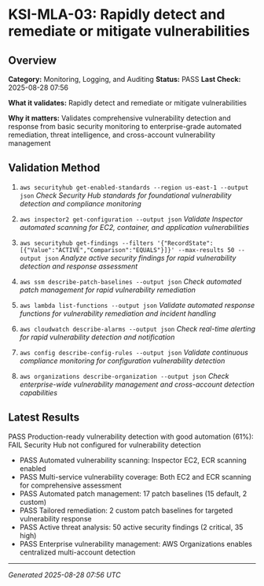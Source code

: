 # KSI-MLA-03: Rapidly detect and remediate or mitigate vulnerabilities

## Overview

**Category:** Monitoring, Logging, and Auditing
**Status:** PASS
**Last Check:** 2025-08-28 07:56

**What it validates:** Rapidly detect and remediate or mitigate vulnerabilities

**Why it matters:** Validates comprehensive vulnerability detection and response from basic security monitoring to enterprise-grade automated remediation, threat intelligence, and cross-account vulnerability management

## Validation Method

1. `aws securityhub get-enabled-standards --region us-east-1 --output json`
   *Check Security Hub standards for foundational vulnerability detection and compliance monitoring*

2. `aws inspector2 get-configuration --output json`
   *Validate Inspector automated scanning for EC2, container, and application vulnerabilities*

3. `aws securityhub get-findings --filters '{"RecordState":[{"Value":"ACTIVE","Comparison":"EQUALS"}]}' --max-results 50 --output json`
   *Analyze active security findings for rapid vulnerability detection and response assessment*

4. `aws ssm describe-patch-baselines --output json`
   *Check automated patch management for rapid vulnerability remediation*

5. `aws lambda list-functions --output json`
   *Validate automated response functions for vulnerability remediation and incident handling*

6. `aws cloudwatch describe-alarms --output json`
   *Check real-time alerting for rapid vulnerability detection and notification*

7. `aws config describe-config-rules --output json`
   *Validate continuous compliance monitoring for configuration vulnerability detection*

8. `aws organizations describe-organization --output json`
   *Check enterprise-wide vulnerability management and cross-account detection capabilities*

## Latest Results

PASS Production-ready vulnerability detection with good automation (61%): FAIL Security Hub not configured for vulnerability detection
- PASS Automated vulnerability scanning: Inspector EC2, ECR scanning enabled
- PASS Multi-service vulnerability coverage: Both EC2 and ECR scanning for comprehensive assessment
- PASS Automated patch management: 17 patch baselines (15 default, 2 custom)
- PASS Tailored remediation: 2 custom patch baselines for targeted vulnerability response
- PASS Active threat analysis: 50 active security findings (2 critical, 35 high)
- PASS Enterprise vulnerability management: AWS Organizations enables centralized multi-account detection

---
*Generated 2025-08-28 07:56 UTC*